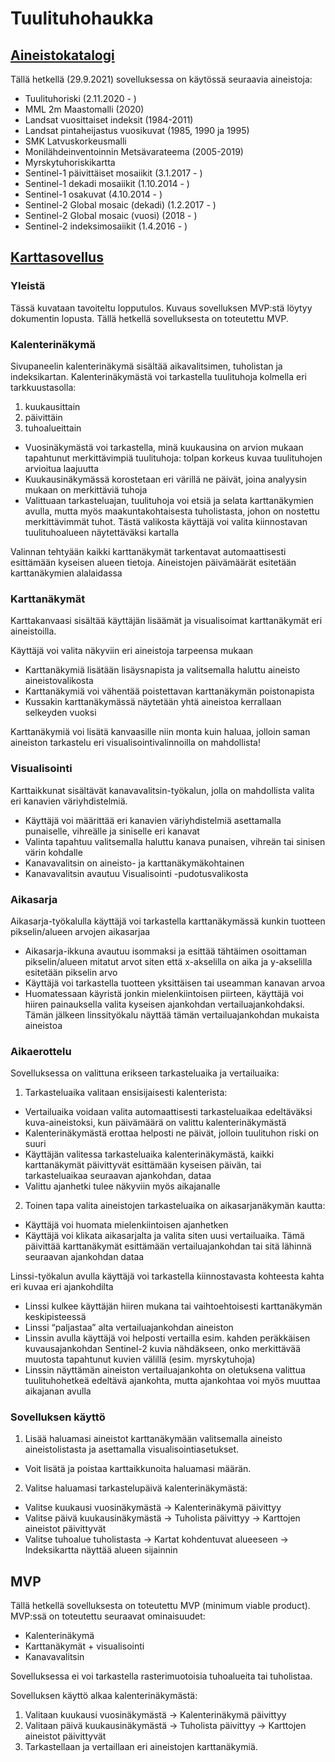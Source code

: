 # Tuulituhohaukka

## [Aineistokatalogi](https://s3.eu-west-1.amazonaws.com/directory.spatineo.com/tmp/tuulituhohaukka-stac/catalog/root2.json)
Tällä hetkellä (29.9.2021) sovelluksessa on käytössä seuraavia aineistoja:
- Tuulituhoriski (2.11.2020 - )
- MML 2m Maastomalli (2020)
- Landsat vuosittaiset indeksit (1984-2011)
- Landsat pintaheijastus vuosikuvat (1985, 1990 ja 1995)
- SMK Latvuskorkeusmalli
- Monilähdeinventoinnin Metsävarateema (2005-2019)
- Myrskytuhoriskikartta
- Sentinel-1 päivittäiset mosaiikit (3.1.2017 - )
- Sentinel-1 dekadi mosaiikit (1.10.2014 - )
- Sentinel-1 osakuvat (4.10.2014 - )
- Sentinel-2 Global mosaic (dekadi) (1.2.2017 - )
- Sentinel-2 Global mosaic (vuosi) (2018 - )
- Sentinel-2 indeksimosaiikit (1.4.2016 - )

## [Karttasovellus](https://tuulituhohaukka.spatineo-devops.com)
### Yleistä
Tässä kuvataan tavoiteltu lopputulos. Kuvaus sovelluksen MVP:stä löytyy dokumentin lopusta. Tällä hetkellä sovelluksesta on toteutettu MVP.

### Kalenterinäkymä

Sivupaneelin kalenterinäkymä sisältää aikavalitsimen, tuholistan ja indeksikartan. Kalenterinäkymästä voi tarkastella tuulituhoja kolmella eri tarkkuustasolla:
1. kuukausittain
2. päivittäin
3. tuhoalueittain

- Vuosinäkymästä voi tarkastella, minä kuukausina on arvion mukaan tapahtunut merkittävimpiä tuulituhoja: tolpan korkeus kuvaa tuulituhojen arvioitua laajuutta
- Kuukausinäkymässä korostetaan eri värillä ne päivät, joina analyysin mukaan on merkittäviä tuhoja
- Valittuaan tarkasteluajan, tuulituhoja voi etsiä ja selata karttanäkymien avulla, mutta myös maakuntakohtaisesta tuholistasta, johon on nostettu merkittävimmät tuhot. Tästä valikosta käyttäjä voi valita kiinnostavan tuulituhoalueen näytettäväksi kartalla 

Valinnan tehtyään kaikki karttanäkymät tarkentavat automaattisesti esittämään kyseisen alueen tietoja. Aineistojen päivämäärät esitetään karttanäkymien alalaidassa

### Karttanäkymät

Karttakanvaasi sisältää käyttäjän lisäämät ja visualisoimat karttanäkymät eri aineistoilla.

Käyttäjä voi valita näkyviin eri aineistoja tarpeensa mukaan 
- Karttanäkymiä lisätään lisäysnapista ja valitsemalla haluttu aineisto aineistovalikosta
- Karttanäkymiä voi vähentää poistettavan karttanäkymän poistonapista
- Kussakin karttanäkymässä näytetään yhtä aineistoa kerrallaan selkeyden vuoksi

Karttanäkymiä voi lisätä kanvaasille niin monta kuin haluaa, jolloin saman aineiston tarkastelu eri visualisointivalinnoilla on mahdollista!

### Visualisointi

Karttaikkunat sisältävät kanavavalitsin-työkalun, jolla on mahdollista valita eri kanavien väriyhdistelmiä.
- Käyttäjä voi määrittää eri kanavien väriyhdistelmiä asettamalla punaiselle, vihreälle ja siniselle eri kanavat 
- Valinta tapahtuu valitsemalla haluttu kanava punaisen, vihreän tai sinisen värin kohdalle
- Kanavavalitsin on aineisto- ja karttanäkymäkohtainen
- Kanavavalitsin avautuu Visualisointi -pudotusvalikosta

### Aikasarja

Aikasarja-työkalulla käyttäjä voi tarkastella karttanäkymässä kunkin tuotteen pikselin/alueen arvojen aikasarjaa 
- Aikasarja-ikkuna avautuu isommaksi ja esittää tähtäimen osoittaman pikselin/alueen mitatut arvot siten että x-akselilla on aika ja y-akselilla esitetään pikselin arvo
- Käyttäjä voi tarkastella tuotteen yksittäisen tai useamman kanavan arvoa
- Huomatessaan käyristä jonkin mielenkiintoisen piirteen, käyttäjä voi hiiren painauksella valita kyseisen ajankohdan vertailuajankohdaksi. Tämän jälkeen linssityökalu näyttää tämän vertailuajankohdan mukaista aineistoa

### Aikaerottelu

Sovelluksessa on valittuna erikseen tarkasteluaika ja vertailuaika: 
1. Tarkasteluaika valitaan ensisijaisesti kalenterista:
- Vertailuaika voidaan valita automaattisesti tarkasteluaikaa edeltäväksi kuva-aineistoksi, kun päivämäärä on valittu kalenterinäkymästä
- Kalenterinäkymästä erottaa helposti ne päivät, jolloin tuulituhon riski on suuri
- Käyttäjän valitessa tarkasteluaika kalenterinäkymästä, kaikki karttanäkymät päivittyvät esittämään kyseisen päivän, tai tarkasteluaikaa seuraavan ajankohdan, dataa
- Valittu ajanhetki tulee näkyviin myös aikajanalle
2. Toinen tapa valita aineistojen tarkasteluaika on aikasarjanäkymän kautta:
- Käyttäjä voi huomata mielenkiintoisen ajanhetken
- Käyttäjä voi klikata aikasarjalta ja valita siten uusi vertailuaika. Tämä päivittää karttanäkymät esittämään vertailuajankohdan tai sitä lähinnä seuraavan ajankohdan dataa

Linssi-työkalun avulla käyttäjä voi tarkastella kiinnostavasta kohteesta kahta eri kuvaa eri ajankohdilta
- Linssi kulkee käyttäjän hiiren mukana tai vaihtoehtoisesti karttanäkymän keskipisteessä
- Linssi “paljastaa” alta vertailuajankohdan aineiston
- Linssin avulla käyttäjä voi helposti vertailla esim. kahden peräkkäisen kuvausajankohdan Sentinel-2 kuvia nähdäkseen, onko merkittävää muutosta tapahtunut kuvien välillä (esim. myrskytuhoja)
- Linssin näyttämän aineiston vertailuajankohta on oletuksena valittua tuulituhohetkeä edeltävä ajankohta, mutta ajankohtaa voi myös muuttaa aikajanan avulla

### Sovelluksen käyttö ###
1. Lisää haluamasi aineistot karttanäkymään valitsemalla aineisto aineistolistasta ja asettamalla visualisointiasetukset.
- Voit lisätä ja poistaa karttaikkunoita haluamasi määrän. 

2. Valitse haluamasi tarkastelupäivä kalenterinäkymästä:
- Valitse kuukausi vuosinäkymästä
-> Kalenterinäkymä päivittyy
- Valitse päivä kuukausinäkymästä
-> Tuholista päivittyy
-> Karttojen aineistot päivittyvät 
- Valitse tuhoalue tuholistasta
-> Kartat kohdentuvat alueeseen
-> Indeksikartta näyttää alueen sijainnin

## MVP
Tällä hetkellä sovelluksesta on toteutettu MVP (minimum viable product). 
MVP:ssä on toteutettu seuraavat ominaisuudet:
- Kalenterinäkymä
- Karttanäkymät + visualisointi
- Kanavavalitsin

Sovelluksessa ei voi tarkastella rasterimuotoisia tuhoalueita tai tuholistaa. 

Sovelluksen käyttö alkaa kalenterinäkymästä:
1. Valitaan kuukausi vuosinäkymästä
-> Kalenterinäkymä päivittyy
2. Valitaan päivä kuukausinäkymästä
-> Tuholista päivittyy
-> Karttojen aineistot päivittyvät
3. Tarkastellaan ja vertaillaan eri aineistojen karttanäkymiä.
